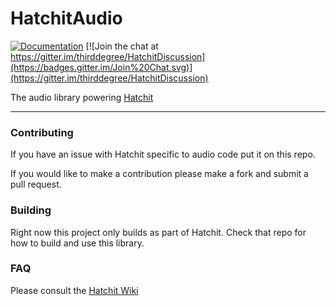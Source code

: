 # HatchitAudio

[![Documentation](https://codedocs.xyz/thirddegree/HatchitAudio.svg)](https://codedocs.xyz/thirddegree/HatchitAudio/)
[![Join the chat at https://gitter.im/thirddegree/HatchitDiscussion](https://badges.gitter.im/Join%20Chat.svg)](https://gitter.im/thirddegree/HatchitDiscussion)

The audio library powering [Hatchit](https://github.com/thirddegree/Hatchit)

---

### Contributing

If you have an issue with Hatchit specific to audio code put it on this repo.

If you would like to make a contribution please make a fork and submit a pull request.

### Building

Right now this project only builds as part of Hatchit. Check that repo for how to build and use this library.

### FAQ

Please consult the [Hatchit Wiki](https://github.com/thirddegree/Hatchit/wiki)
